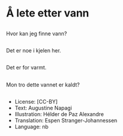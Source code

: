 # Å lete etter vann

##
Hvor kan jeg finne vann?

##
Det er noe i kjelen her.

##
Det er for varmt.

##
Mon tro dette vannet er kaldt?

##
* License: [CC-BY]
* Text: Augustine Napagi
* Illustration: Hélder de Paz Alexandre
* Translation: Espen Stranger-Johannessen
* Language: nb
